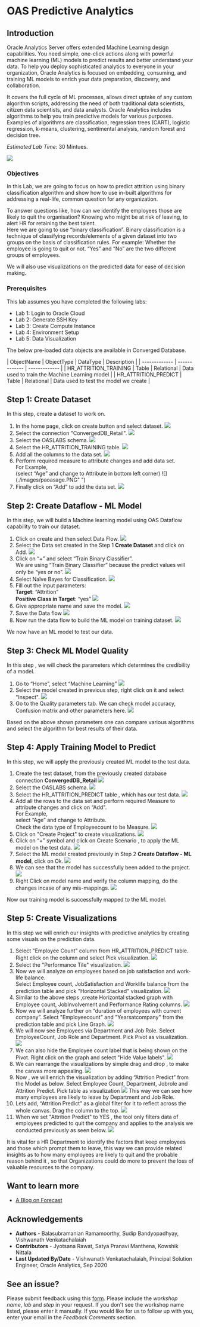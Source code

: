 # OAS Predictive Analytics #

## Introduction ##

Oracle Analytics Server offers extended Machine Learning design capabilities. You need simple, one-click actions along with powerful machine learning (ML) models to predict results and better understand your data. To help you deploy sophisticated analytics to everyone in your organization, Oracle Analytics is focused on embedding, consuming, and training ML models to enrich your data preparation, discovery, and collaboration.  

It covers the full cycle of ML processes, allows direct uptake of any custom algorithm scripts, addressing the need of both traditional data scientists, citizen data scientists, and data analysts.  Oracle Analytics includes algorithms to help you train predictive models for various purposes. Examples of algorithms are classification, regression trees (CART), logistic regression, k-means, clustering, sentimental analysis, random forest and decision tree.

*Estimated Lab Time*: 30 Mintues.

![](./images/predictiveanalytics.png " ")

### Objectives ###

In this Lab, we are going to focus on how to predict attrition using binary classification algorithm and show how to use in-built algorithms for addressing a real-life, common question for any organization.  

To answer questions like, how can we identify the employees those are likely to quit the organisation? Knowing who might be at risk of leaving, to alert HR for retaining the best talent.  
Here we are going to use “binary classification”. Binary classification is a technique of classifying records/elements of a given dataset into two groups on the basis of classification rules. For example: Whether the employee is going to quit or not. “Yes” and “No” are the two different groups of employees.

We will also use visualizations on the predicted data for ease of decision making.

### Prerequisites  ###

This lab assumes you have completed the following labs:  
- Lab 1: Login to Oracle Cloud  
- Lab 2: Generate SSH Key  
- Lab 3: Create Compute Instance  
- Lab 4: Environment Setup
- Lab 5: Data Visualization  

The below pre-loaded data objects are available in Converged Database. 

| ObjectName  | ObjectType  | DataType  | Description  |
| ------------- | ------------- | ------------- |
| HR\_ATTRITION\_TRAINING | Table | Relational  | Data used to train the Machine Learning model |
| HR\_ATTRITION\_PREDICT | Table | Relational | Data used to test the model we create |


## Step 1: Create Dataset

In this step, create a dataset to work on.

1. In the home page, click on create button and select dataset.
![](./images/paoas1.0.png " ")
2. Select the connection "ConvergedDB_Retail".
![](./images/paoas1.1.png " ")
3. Select the OASLABS schema.
![](./images/paoas1.2.png " ")
4. Select the HR\_ATTRITION\_TRAINING table.
![](./images/paoas1.3.png " ")
5. Add all the columns to the data set.
![](./images/paoas1.4.png " ")
6. Perform required measure to attribute changes and add data set.  
  For Example,  
  (select “Age” and change to Attribute in bottom left corner) 
 ![](./images/paoasage.PNG" ")
7. Finally click on “Add” to add the data set.
![](./images/paoas1.5.png " ")

## Step 2: Create Dataflow - ML Model

In this step, we will build a Machine learning model using OAS Dataflow capability to train our dataset.

1. Click on create and then select Data Flow.
![](./images/paoas2.1.png " ")
2. Select the Data set created in the Step 1 **Create Dataset** and click on Add.
![](./images/paoas2.2.png " ")
3. Click on “+” and select “Train Binary Classifier”.  
  We are using “Train Binary Classifier” because the predict values will only be “yes or no”.
![](./images/paoas2.4.png " ")
4. Select Naïve Bayes for Classification.
![](./images/paoas2.5.png " ")
5. Fill out the input parameters:  
  **Target**: “Attrition”  
  **Positive Class in Target**: “yes”
![](./images/paoas2.6.png " ")
6. Give appropriate name and save the model.
![](./images/paoas2.7.png " ")
7. Save the Data flow
![](./images/paoas2.8.png " ")
8. Now run the data flow to build the ML model on training dataset.
![](./images/paoas2.9.png " ")

We now have an ML model to test our data.

## Step 3: Check ML Model Quality

In this step , we will check the parameters which determines the credibility of a model.

1. Go to “Home”, select “Machine Learning” 
![](./images/paoas3.1.png " ")
2. Select the model created in previous step, right click on it and select "Inspect".
![](./images/paoas3.2.png " ")
3. Go to the Quality parameters tab. We can check model accuracy, Confusion matrix and other parameters here.
![](./images/paoas3.3.png " ")

 Based on the above shown parameters one can compare various algorithms and select the algorithm for best results of their data.

## Step 4: Apply Training Model to Predict

In this step, we will apply the previously created ML model to the test data.

1. Create the test dataset, from the previously created database connection **ConvergedDB_Retail**
![](./images/paoas4.1.png " ")
2. Select the OASLABS schema.
![](./images/paoas4.2.png " ")
3. Select the HR\_ATTRITION\_PREDICT table , which has our test data.
![](./images/paoas4.3.png " ")
4. Add all the rows to the data set and perform required Measure to attribute changes and click on “Add".  
 For Example,  
       select “Age” and change to Attribute.  
       Check the data type of Employeecount to be Measure.
![](./images/paoas4.4.png " ")
5. Click on "Create Project" to create visualizations.
![](./images/paoas4.5.png " ")
6. Click on “+” symbol  and click on Create Scenario , to apply the ML model on the test data.
![](./images/paoas4.6.png " ")
7. Select the ML model created previously in Step 2 **Create Dataflow - ML model**, click on Ok.
![](./images/paoas4.7.png " ")
8. We can see that the model has successfully been added to the project.
![](./images/paoas4.8.png " ")
9.  Right Click on model name and verify the column mapping, do the changes incase of any mis-mappings.
![](./images/paoas4.9.png " ")

Now our training model is successfully mapped to the ML model.
  

## Step 5: Create Visualizations

In this step we will enrich our insights with predictive analytics by creating some visuals on the prediction data.

1. Select "Employee Count" column from HR\_ATTRITION\_PREDICT table.  
Right click on the column and select Pick visualization.
![](./images/paoas5.1.png " ")
2. Select the "Performance Tile" visualization.
![](./images/paoas5.2.png " ")
3. Now we will analyze on employees based on job satisfaction and work-life balance.  
     Select Employee count, JobSatisfaction and Worklife balance from the prediction table and pick "Horizontal Stacked" visualization.
 ![](./images/paoas5.3.png " ")
4. Similar to the above steps ,create Horizontal stacked graph with Employee count, JobInvolvement and Performance Rating columns.
![](./images/paoas5.4.png " ")
5. Now we will analyze further on “duration of employees with current company”.  Select "Employeecount" and "Yearsatcompany" from the prediction table and pick Line Graph.
![](./images/paoas5.5.png " ")
6. We will now see Employees via Department and Job Role.  Select EmployeeCount, Job Role and Department. Pick Pivot as visualization.
![](./images/paoas5.6.png " ")
7. We can also hide the Employee count label that is being shown on the Pivot. Right click on the graph and select "Hide Value labels".
![](./images/paoas5.7.png " ")
8. We can rearrange the visualizations by simple drag and drop , to make the canvas more appealing.
![](./images/paoas5.8.png " ")
9. Now , we will enrich the visualization by adding “Attrition Predict” from the Model as below.  Select Employee Count, Department, Jobrole and Attrition Predict. Pick table as visualization
![](./images/paoas5.9.png " ")
This way we can see how many employees are likely to leave by Department and Job Role.
10. Lets add, “Attrition Predict” as a global filter for it to reflect across the whole canvas.  Drag the column to the top.
![](./images/paoas5.10.png " ")
11. When we set "Attrition Predict" to YES , the tool only filters data of employees predicted to quit the company and applies to the analysis we conducted previously as seen below.
![](./images/paoas5.11.PNG " ")

It is vital for a HR Department to identify the factors that keep employees and those which prompt them to leave, this way we can provide related insights as to how many employees are likely to quit and the probable reason behind it , so that Organizations could do more to prevent the loss of valuable resources to the company.

## Want to learn more

  - [A Blog on Forecast](https://blogs.oracle.com/analytics/is-your-forecasting-like-running-with-scissors-feature-friday)


## Acknowledgements

- **Authors** - Balasubramanian Ramamoorthy, Sudip Bandyopadhyay, Vishwanath Venkatachalaiah
- **Contributors** - Jyotsana Rawat, Satya Pranavi Manthena, Kowshik Nittala
- **Last Updated By/Date** - Vishwanath Venkatachalaiah, Principal Solution Engineer, Oracle Analytics, Sep 2020


## See an issue?
Please submit feedback using this [form](https://apexapps.oracle.com/pls/apex/f?p=133:1:::::P1_FEEDBACK:1). Please include the *workshop name*, *lab* and *step* in your request.  If you don't see the workshop name listed, please enter it manually. If you would like for us to follow up with you, enter your email in the *Feedback Comments* section.